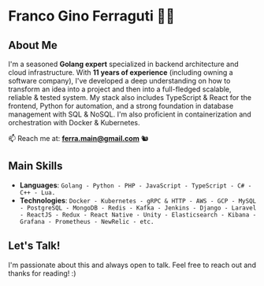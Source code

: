 # Franco Gino Ferraguti 👨‍💻

## About Me

I'm a seasoned **Golang expert** specialized in backend architecture and cloud infrastructure. With **11 years of experience** (including owning a software company), I've developed a deep understanding on how to transform an idea into a project and then into a full-fledged scalable, reliable & tested system. My stack also includes TypeScript & React for the frontend, Python for automation, and a strong foundation in database management with SQL & NoSQL. I'm also proficient in containerization and orchestration with Docker & Kubernetes.

📫 Reach me at: **ferra.main@gmail.com** 🐿️ 

## Main Skills

- **Languages**: `Golang - Python - PHP - JavaScript - TypeScript - C# - C++ - Lua.`
- **Technologies**: `Docker - Kubernetes - gRPC & HTTP - AWS - GCP - MySQL - PostgreSQL - MongoDB - Redis - Kafka - Jenkins - Django - Laravel - ReactJS - Redux - React Native - Unity - Elasticsearch - Kibana - Grafana - Prometheus - NewRelic - etc.`

## Let's Talk!

I'm passionate about this and always open to talk. Feel free to reach out and thanks for reading! :)

